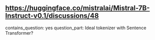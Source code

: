 ## https://huggingface.co/mistralai/Mistral-7B-Instruct-v0.1/discussions/48

contains_question: yes
question_part: Ideal tokenizer with Sentence Transformer?